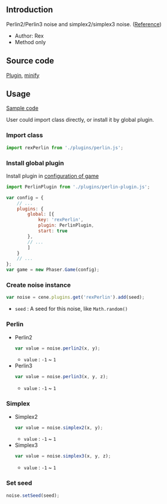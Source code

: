 ## Introduction

Perlin2/Perlin3 noise and simplex2/simplex3 noise. ([Reference](https://github.com/josephg/noisejs/blob/master/perlin.js))

- Author: Rex
- Method only

## Source code

[Plugin](https://github.com/rexrainbow/phaser3-rex-notes/blob/master/plugins/perlin-plugin.js), [minify](https://github.com/rexrainbow/phaser3-rex-notes/blob/master/dist/rexperlinplugin.min.js)

## Usage

[Sample code](https://github.com/rexrainbow/phaser3-rex-notes/blob/master/examples/perlin/)

User could import class directly, or install it by global plugin.

### Import class

```javascript
import rexPerlin from './plugins/perlin.js';
```

### Install global plugin

Install plugin in [configuration of game](game.md#configuration)

```javascript
import PerlinPlugin from './plugins/perlin-plugin.js';

var config = {
    // ...
    plugins: {
        global: [{
            key: 'rexPerlin',
            plugin: PerlinPlugin,
            start: true
        },
        // ...
        ]
    }
    // ...
};
var game = new Phaser.Game(config);
```

### Create noise instance

```javascript
var noise = cene.plugins.get('rexPerlin').add(seed);
```

- `seed` : A seed for this noise, like `Math.random()`

### Perlin

- Perlin2
    ```javascript
    var value = noise.perlin2(x, y);
    ```
    - `value` : `-1` ~ `1`
- Perlin3
    ```javascript
    var value = noise.perlin3(x, y, z);
    ```
    - `value` : `-1` ~ `1`

### Simplex

- Simplex2
    ```javascript
    var value = noise.simplex2(x, y);
    ```
    - `value` : `-1` ~ `1`    
- Simplex3
    ```javascript
    var value = noise.simplex3(x, y, z);
    ```
    - `value` : `-1` ~ `1`

### Set seed

```javascript
noise.setSeed(seed);
```